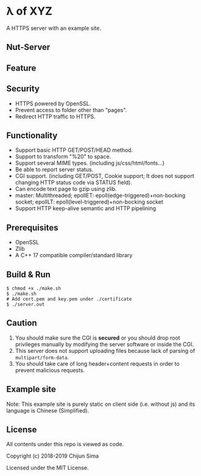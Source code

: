 # λ of XYZ

A HTTPS server with an example site.

## Nut-Server

## Feature

## Security
+ HTTPS powered by OpenSSL.
+ Prevent access to folder other than "pages".
+ Redirect HTTP traffic to HTTPS.

## Functionality
+ Support basic HTTP GET/POST/HEAD method.
+ Support to transform "%20" to space.
+ Support several MIME types. (including js/css/html/fonts...)
+ Be able to report server status.
+ CGI support. (including GET/POST, Cookie support; It does not support changing HTTP status code via STATUS field).
+ Can encode text page to gzip using zlib.
+ master: Multithreaded; epollET: epoll(edge-triggered)+non-bocking socket; epollLT: epoll(level-triggered)+non-bocking socket
+ Support HTTP keep-alive semantic and HTTP pipelining
## Prerequisites
+ OpenSSL
+ Zlib
+ A C++ 17 compatible compiler/standard library

## Build & Run
```
$ chmod +x ./make.sh
$ ./make.sh
# Add cert.pem and key.pem under ./certificate
$ ./server.out
```

## Caution
1. You should make sure the CGI is **secured** or you should drop root privileges manually by modifying the server software or inside the CGI.
2. This server does not support uploading files because lack of parsing of `multipart/form-data`.
3. You should take care of long header+content requests in order to prevent malicious requests.

## Example site

Note: This example site is purely static on client side (i.e. without js) and its language is Chinese (Simplified).

## License

All contents under this repo is viewed as code.

Copyright (c) 2018-2019 Chijun Sima

Licensed under the MIT License.